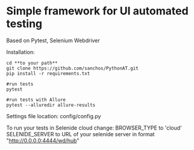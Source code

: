 # Simple framework for UI automated testing

Based on Pytest, Selenium Webdriver

Installation:
```
cd **to your path**
git clone https://github.com/sanchos/PythonAT.git
pip install -r requirements.txt

#run tests
pytest

#run tests with Allure
pytest --alluredir allure-results
```

Settings file location: config/config.py

To run your tests in Selenide cloud change:
BROWSER_TYPE to 'cloud'
SELENIDE_SERVER to URL of your selenide server in format "http://0.0.0.0:4444/wd/hub"
